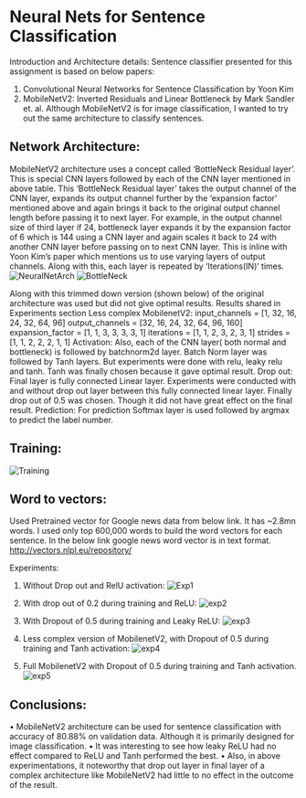 # Neural Nets for Sentence Classification
Introduction and Architecture details:
Sentence classifier presented for this assignment is based on below papers:
1. Convolutional Neural Networks for Sentence Classification by Yoon Kim
2. MobileNetV2: Inverted Residuals and Linear Bottleneck by Mark Sandler et. al.
Although MobileNetV2 is for image classification, I wanted to try out the same architecture to classify sentences.

## Network Architecture:
MobileNetV2 architecture uses a concept called ‘BottleNeck Residual layer’. This is special CNN layers followed by each of the CNN layer mentioned in above table. This ‘BottleNeck Residual layer’ takes the output channel of the CNN layer, expands its output channel further by the ‘expansion factor’ mentioned above and again brings it back to the original output channel length before passing it to next layer. For example, in the output channel size of third layer if 24, bottleneck layer expands it by the expansion factor of 6 which is 144 using a CNN layer and again scales it back to 24 with another CNN layer before passing on to next CNN layer. This is inline with Yoon Kim’s paper which mentions us to use varying layers of output channels. Along with this, each layer is repeated by ‘Iterations(IN)’ times.
![NeuralNetArch](https://user-images.githubusercontent.com/46570073/103436154-9b992b80-4be6-11eb-941f-7453e3ca637b.JPG)
![BottleNeck](https://user-images.githubusercontent.com/46570073/103436156-9c31c200-4be6-11eb-85c0-001e2f00215d.JPG)

Along with this trimmed down version (shown below) of the original architecture was used but did not give optimal results. Results shared in Experiments section
Less complex MobilenetV2:
input_channels = [1, 32, 16, 24, 32, 64, 96]
output_channels = [32, 16, 24, 32, 64, 96, 160]
expansion_factor = [1, 1, 3, 3, 3, 3, 1]
iterations = [1, 1, 2, 3, 2, 3, 1]
strides = [1, 1, 2, 2, 2, 1, 1]
Activation: Also, each of the CNN layer( both normal and bottleneck) is followed by batchnorm2d layer. Batch Norm layer was followed by Tanh layers. But experiments were done with relu, leaky relu and tanh. Tanh was finally chosen because it gave optimal result.
Drop out: Final layer is fully connected Linear layer. Experiments were conducted with and without drop out layer between this fully connected linear layer. Finally drop out of 0.5 was chosen. Though it did not have great effect on the final result.
Prediction: For prediction Softmax layer is used followed by argmax to predict the label number.

## Training:
![Training](https://user-images.githubusercontent.com/46570073/103436155-9b992b80-4be6-11eb-9d46-5a1eefdcdf67.JPG)

## Word to vectors:
Used Pretrained vector for Google news data from below link. It has ~2.8mn words. I used only top 600,000 words to build the word vectors for each sentence. In the below link google news word vector is in text format.
http://vectors.nlpl.eu/repository/

Experiments:
1. Without Drop out and RelU activation:
![Exp1](https://user-images.githubusercontent.com/46570073/103436157-9c31c200-4be6-11eb-94db-9a685eb520b9.JPG)

2. With drop out of 0.2 during training and ReLU:
![exp2](https://user-images.githubusercontent.com/46570073/103436149-9a67fe80-4be6-11eb-9cda-18695dc0b413.JPG)

3. With Dropout of 0.5 during training and Leaky ReLU:
![exp3](https://user-images.githubusercontent.com/46570073/103436151-9b009500-4be6-11eb-881f-bda894c2cf52.JPG)

4. Less complex version of MobilenetV2, with Dropout of 0.5 during training and Tanh activation:
![exp4](https://user-images.githubusercontent.com/46570073/103436152-9b992b80-4be6-11eb-94c2-36a37f2a461b.JPG)

5. Full MobilenetV2 with Dropout of 0.5 during training and Tanh activation.
![exp5](https://user-images.githubusercontent.com/46570073/103436153-9b992b80-4be6-11eb-9742-69d0dc4617f9.JPG)

## Conclusions:
• MobileNetV2 architecture can be used for sentence classification with accuracy of 80.88% on validation data. Although it is primarily designed for image classification.
• It was interesting to see how leaky ReLU had no effect compared to ReLU and Tanh performed the best.
• Also, in above experimentations, it noteworthy that drop out layer in final layer of a complex architecture like MobileNetV2 had little to no effect in the outcome of the result.
